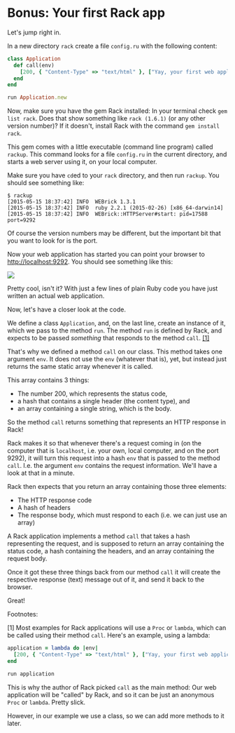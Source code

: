 # Bonus: Your first Rack app

Let's jump right in.

In a new directory `rack` create a file `config.ru` with the following content:

```ruby
class Application
  def call(env)
    [200, { "Content-Type" => "text/html" }, ["Yay, your first web application! <3"]]
  end
end

run Application.new
```

Now, make sure you have the gem Rack installed: In your terminal check `gem
list rack`. Does that show something like `rack (1.6.1)` (or any other version
number)? If it doesn't, install Rack with the command `gem install rack`.

This gem comes with a little executable (command line program) called `rackup`.
This command looks for a file `config.ru` in the current directory, and starts
a web server using it, on your local computer.

Make sure you have `cd`ed to your `rack` directory, and then run `rackup`. You
should see something like:

```
$ rackup
[2015-05-15 18:37:42] INFO  WEBrick 1.3.1
[2015-05-15 18:37:42] INFO  ruby 2.2.1 (2015-02-26) [x86_64-darwin14]
[2015-05-15 18:37:42] INFO  WEBrick::HTTPServer#start: pid=17588 port=9292
```

Of course the version numbers may be different, but the important bit that
you want to look for is the port.

Now your web application has started you can point your browser to
<a href="http://localhost:9292">http://localhost:9292</a>. You should see
something like this:

<img src="/assets/images/08-rack_1.png">

Pretty cool, isn't it? With just a few lines of plain Ruby code you have
just written an actual web application.

Now, let's have a closer look at the code.

We define a class `Application`, and, on the last line, create an instance
of it, which we pass to the method `run`. The method `run` is defined by
Rack, and expects to be passed *something* that responds to the method `call`.
<a href="#footnote-1">[1]</a>

That's why we defined a method `call` on our class. This method takes one
argument `env`. It does not use the `env` (whatever that is), yet, but instead
just returns the same static array whenever it is called.

This array contains 3 things:

* The number 200, which represents the status code,
* a hash that contains a single header (the content type), and
* an array containing a single string, which is the body.

So the method `call` returns something that represents an HTTP response in Rack!

Rack makes it so that whenever there's a request coming in (on the computer
that is `localhost`, i.e. your own, local computer, and on the port 9292),
it will turn this request into a hash `env` that is passed to the method `call`.
I.e. the argument `env` contains the request information. We'll have a look
at that in a minute.

Rack then expects that you return an array containing those three elements:

* The HTTP response code
* A hash of headers
* The response body, which must respond to each (i.e. we can just use an array)

<p class="hint">
A Rack application implements a method <code>call</code> that takes a hash
representing the request, and is supposed to return an array containing the
status code, a hash containing the headers, and an array containing the request
body.
</p>

Once it got these three things back from our method `call` it will create
the respective response (text) message out of it, and send it back to the
browser.

Great!


Footnotes:

<a name="footnote-1">[1]</a> Most examples for Rack applications will use
a `Proc` or `lambda`, which can be called using their method `call`. Here's an
example, using a lambda:

```ruby
application = lambda do |env|
  [200, { "Content-Type" => "text/html" }, ["Yay, your first web application! <3"]]
end

run application
```

This is why the author of Rack picked `call` as the main method: Our web
application will be "called" by Rack, and so it can be just an anonymous `Proc`
or `lambda`. Pretty slick.

However, in our example we use a class, so we can add more methods to it later.



